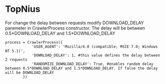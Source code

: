 # TopNius

For change the delay between requests modify DOWNLOAD_DELAY parameter in CrawlerProcess constructor. The delay will be between 0.5\*DOWNLOAD_DELAY and 1.5\*DOWNLOAD_DELAY

```
process = CrawlerProcess({
            'USER_AGENT': 'Mozilla/4.0 (compatible; MSIE 7.0; Windows NT 5.1)',
            'DOWNLOAD_DELAY': 1, #this value defines the delay between 2 requests
            'RANDOMIZE_DOWNLOAD_DELAY': True, #enables random delay between 0.5*DOWNLOAD_DELAY and 1.5*DOWNLOAD_DELAY. If false the delay will be DOWNLOAD_DELAY
        })
```